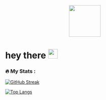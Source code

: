 <div id="header" align="center">
  <img src="https://media.giphy.com/media/M9gbBd9nbDrOTu1Mqx/giphy.gif" width="100"/>
</div>

<h1>
  hey there
  <img src="https://media.giphy.com/media/hvRJCLFzcasrR4ia7z/giphy.gif" width="30px"/>
</h1>

### :fire: My Stats :

[![GitHub Streak](http://github-readme-streak-stats.herokuapp.com?user=petermari&theme=dark&background=000000)](https://git.io/streak-stats)

[![Top Langs](https://github-readme-stats.vercel.app/api/top-langs/?username=petermari&layout=compact&theme=vision-friendly-dark)](https://github.com/anuraghazra/github-readme-stats)

<div id="badges">
  <img src="https://komarev.com/ghpvc?username=petermari&style=flat-square&color=blue" alt=""/>
</div>
